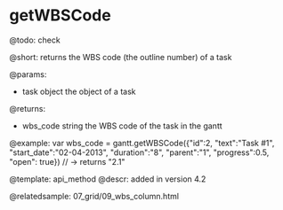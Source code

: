 getWBSCode
=============

@todo:
	check 

@short:
	returns the WBS code (the outline number) of a task

@params:
- task		object		the object of a task

@returns:
- wbs_code		string		the WBS code of the task in the gantt



@example:
var wbs_code = gantt.getWBSCode({"id":2, "text":"Task #1", "start_date":"02-04-2013", 
	"duration":"8", "parent":"1", "progress":0.5, "open": true}) // -> returns "2.1"

@template:	api_method
@descr:
added in version 4.2

@relatedsample:
07_grid/09_wbs_column.html